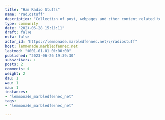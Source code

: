 ```yaml
---
title: "Ham Radio Stuffs" 
name: "radiostuff"
description: "Collection of post, webpages and other content related to ham radio."
type: community
date: "2023-06-28 15:18:11"
draft: false
nsfw: false
actor_id: "https://lemmonade.marbledfennec.net/c/radiostuff"
host: lemmonade.marbledfennec.net
lastmod: "0001-01-01 00:00:00"
published: "2023-06-26 19:39:30"
subscribers: 1
posts: 2
comments: 0
weight: 2
dau: 1
wau: 1
mau: 1
instances:
- "lemmonade_marbledfennec_net"
tags: 
- "lemmonade_marbledfennec_net"

---
```

